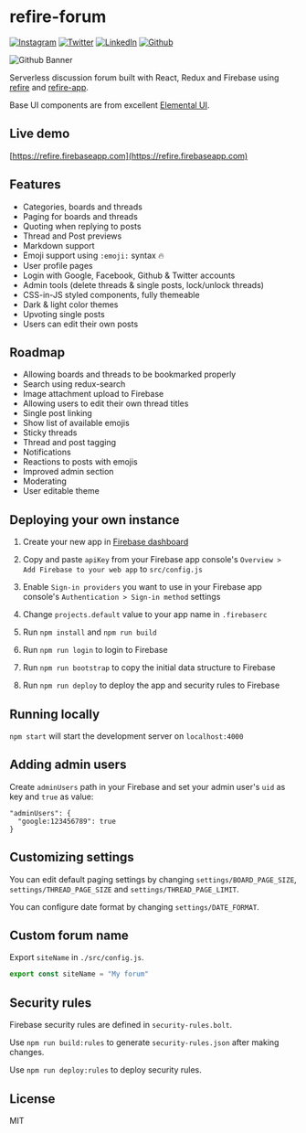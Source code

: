# refire-forum


<!-- social media connecting shield -->

[![Instagram][instagram-shield]][instagram-url]
[![Twitter][twitter-shield]][twitter-url]
[![LinkedIn][linkedin-shield]][linkedin-url]
[![Github][github-shield]][github-url]

![Github Banner](https://github.com/DynastyElvis/refire-forum/blob/master/src/Screenshot%20from%202023-04-13%2014-12-16.png)

<!-- contents of projects -->


<!-- my social media links -->

[instagram-url]: https://www.instagram.com/dynastyelvis/
[twitter-url]: https://twitter.com/Dev_Rono
[linkedin-url]: https://www.linkedin.com/in/kipkemoi-elvis-aa3548209
[github-url]: https://github.com/DynastyElvis

<!-- shield icon links -->


[email-shield]: https://img.shields.io/badge/-Email-black.svg?style=flat-square&logo=gmail&color=555
[chatbot-shield]: https://img.shields.io/badge/-Chatbot-black.svg?style=flat-square&logo=chatbot&color=555
[portfolio-shield]: https://img.shields.io/badge/-Portfolio-black.svg?style=flat-square&logo=portfolio&color=555

[instagram-shield]: https://img.shields.io/badge/-Instagram-black.svg?style=flat-square&logo=instagram&color=555&logoColor=white
[twitter-shield]: https://img.shields.io/badge/-Twitter-black.svg?style=flat-square&logo=twitter&color=555&logoColor=white
[linkedin-shield]: https://img.shields.io/badge/-LinkedIn-black.svg?style=flat-square&logo=linkedin&colorB=555
[github-shield]: https://img.shields.io/badge/-Github-black.svg?style=flat-square&logo=github&color=555&logoColor=white

Serverless discussion forum built with React, Redux and Firebase using [refire](https://github.com/hoppula/refire) and [refire-app](https://github.com/hoppula/refire-app).

Base UI components are from excellent [Elemental UI](http://elemental-ui.com/).

## Live demo

[https://refire.firebaseapp.com](https://refire.firebaseapp.com)



## Features

* Categories, boards and threads
* Paging for boards and threads
* Quoting when replying to posts
* Thread and Post previews
* Markdown support
* Emoji support using `:emoji:` syntax :fire:
* User profile pages
* Login with Google, Facebook, Github & Twitter accounts
* Admin tools (delete threads & single posts, lock/unlock threads)
* CSS-in-JS styled components, fully themeable
* Dark & light color themes
* Upvoting single posts
* Users can edit their own posts

## Roadmap

* Allowing boards and threads to be bookmarked properly
* Search using redux-search
* Image attachment upload to Firebase
* Allowing users to edit their own thread titles
* Single post linking
* Show list of available emojis
* Sticky threads
* Thread and post tagging
* Notifications
* Reactions to posts with emojis
* Improved admin section
* Moderating
* User editable theme

## Deploying your own instance

1. Create your new app in [Firebase dashboard](https://console.firebase.google.com/)

2. Copy and paste `apiKey` from your Firebase app console's `Overview > Add Firebase to your web app` to `src/config.js`

3. Enable `Sign-in providers` you want to use in your Firebase app console's `Authentication > Sign-in method` settings

4. Change `projects.default` value to your app name in `.firebaserc`

5. Run `npm install` and `npm run build`

6. Run `npm run login` to login to Firebase

7. Run `npm run bootstrap` to copy the initial data structure to Firebase

8. Run `npm run deploy` to deploy the app and security rules to Firebase

## Running locally

`npm start` will start the development server on `localhost:4000`

## Adding admin users

Create `adminUsers` path in your Firebase and set your admin user's `uid` as key and `true` as value:

```
"adminUsers": {
  "google:123456789": true
}
```

## Customizing settings

You can edit default paging settings by changing `settings/BOARD_PAGE_SIZE`, `settings/THREAD_PAGE_SIZE` and `settings/THREAD_PAGE_LIMIT`.

You can configure date format by changing `settings/DATE_FORMAT`.

## Custom forum name

Export `siteName` in `./src/config.js`.

```js
export const siteName = "My forum"
```

## Security rules

Firebase security rules are defined in `security-rules.bolt`.

Use `npm run build:rules` to generate `security-rules.json` after making changes.

Use `npm run deploy:rules` to deploy security rules.

## License

MIT
